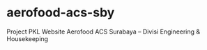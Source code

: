 # aerofood-acs-sby
Project PKL Website Aerofood ACS Surabaya – Divisi Engineering &amp; Housekeeping
